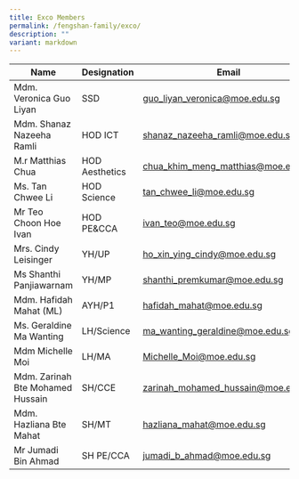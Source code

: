 ```yaml
---
title: Exco Members
permalink: /fengshan-family/exco/
description: ""
variant: markdown
---
```

| Name | Designation | Email |
| --- | --- | --- |
| Mdm. Veronica Guo Liyan | SSD | [guo\_liyan\_veronica@moe.edu.sg](mailto:guo_liyan_veronica@moe.edu.sg) |
| Mdm. Shanaz Nazeeha Ramli | HOD ICT | [shanaz\_nazeeha\_ramli@moe.edu.sg](mailto:shanaz_nazeeha_ramli@moe.edu.sg) |
| M.r Matthias Chua | HOD Aesthetics | [chua\_khim\_meng\_matthias@moe.edu.sg](mailto:chua_khim_meng_matthias@moe.edu.sg) |
| Ms. Tan Chwee Li | HOD Science | [tan\_chwee\_li@moe.edu.sg](mailto:tan_chwee_li@moe.edu.sg) |
| Mr Teo Choon Hoe Ivan | HOD PE&CCA | [ivan\_teo@moe.edu.sg](mailto:ivan_teo@moe.edu.sg) |
| Mrs. Cindy Leisinger | YH/UP | [ho\_xin\_ying\_cindy@moe.edu.sg](mailto:ho_xin_ying_cindy@moe.edu.sg) |
| Ms Shanthi Panjiawarnam | YH/MP | [shanthi\_premkumar@moe.edu.sg](mailto:shanthi_premkumar@moe.edu.sg) |
| Mdm. Hafidah Mahat (ML) | AYH/P1 | [hafidah\_mahat@moe.edu.sg](mailto:hafidah_mahat@moe.edu) | |
| Ms. Geraldine Ma Wanting | LH/Science | ma_wanting_geraldine@moe.edu.sg
| Mdm Michelle Moi | LH/MA |[Michelle_Moi@moe.edu.sg](mailto:Michelle_Moi@moe.edu.sg) |
| Mdm. Zarinah Bte Mohamed Hussain | SH/CCE | [zarinah\_mohamed\_hussain@moe.edu.sg](mailto:zarinah_mohamed_hussain@moe.edu.sg)|
| Mdm. Hazliana Bte Mahat | SH/MT | [hazliana\_mahat@moe.edu.sg](mailto:hazliana_mahat@moe.edu.sg) |
| Mr Jumadi Bin Ahmad | SH PE/CCA | [jumadi\_b\_ahmad@moe.edu.sg](mailto:jumadi_b_ahmad@moe.edu.sg) |